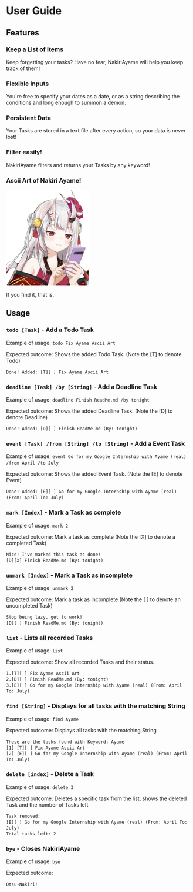 # User Guide

## Features

### Keep a List of Items

Keep forgetting your tasks? Have no fear, NakiriAyame will help you keep track of them!

### Flexible Inputs

You're free to specify your dates as a date, or as a string describing the conditions and long enough to summon a demon.

### Persistent Data

Your Tasks are stored in a text file after every action, so your data is never lost!

### Filter easily!

NakiriAyame filters and returns your Tasks by any keyword!

### Ascii Art of Nakiri Ayame!

![Picture of Ayame](https://github.com/BenjaminPoh/ip/blob/master/assets/yammers.png?raw=true)

If you find it, that is.

## Usage

### `todo [Task]` - Add a Todo Task

Example of usage:  `todo Fix Ayame Ascii Art`

Expected outcome: Shows the added Todo Task. (Note the [T] to denote Todo)

```
Done! Added: [T][ ] Fix Ayame Ascii Art
```

### `deadline [Task] /by [String]` - Add a Deadline Task

Example of usage:  `deadline Finish ReadMe.md /by tonight`

Expected outcome: Shows the added Deadline Task. (Note the [D] to denote Deadline)

```
Done! Added: [D][ ] Finish ReadMe.md (By: tonight)
```

### `event [Task] /from [String] /to [String]` - Add a Event Task

Example of usage:  `event Go for my Google Internship with Ayame (real) /from April /to July`

Expected outcome: Shows the added Event Task. (Note the [E] to denote Event)

```
Done! Added: [E][ ] Go for my Google Internship with Ayame (real) (From: April To: July)
```

### `mark [Index]` - Mark a Task as complete

Example of usage:  `mark 2`

Expected outcome: Mark a task as complete (Note the [X] to denote a completed Task)

```
Nice! I've marked this task as done!
[D][X] Finish ReadMe.md (By: tonight)
```

### `unmark [Index]` - Mark a Task as incomplete

Example of usage:  `unmark 2`

Expected outcome: Mark a task as incomplete (Note the [ ] to denote an uncompleted Task)

```
Stop being lazy, get to work!
[D][ ] Finish ReadMe.md (By: tonight)
```

### `list` - Lists all recorded Tasks

Example of usage:  `list`

Expected outcome: Show all recorded Tasks and their status.

```
1.[T][ ] Fix Ayame Ascii Art
2.[D][ ] Finish ReadMe.md (By: tonight)
3.[E][ ] Go for my Google Internship with Ayame (real) (From: April To: July)
```

### `find [String]` - Displays for all tasks with the matching String

Example of usage:  `find Ayame`

Expected outcome: Displays all tasks with the matching String

```
These are the tasks found with Keyword: Ayame
[1] [T][ ] Fix Ayame Ascii Art
[2] [E][ ] Go for my Google Internship with Ayame (real) (From: April To: July)
```

### `delete [index]` - Delete a Task

Example of usage:  `delete 3`

Expected outcome: Deletes a specific task from the list, shows the deleted Task and the number of Tasks left

```
Task removed:
[E][ ] Go for my Google Internship with Ayame (real) (From: April To: July)
Total tasks left: 2
```

### `bye` - Closes NakiriAyame

Example of usage:  `bye`

Expected outcome:

```
Otsu-Nakiri!
```